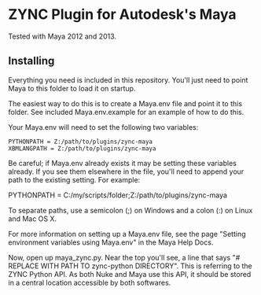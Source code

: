 # ZYNC Plugin for Autodesk's Maya

Tested with Maya 2012 and 2013.

## Installing

Everything you need is included in this repository. You'll just need to point Maya to this folder to load it on startup.

The easiest way to do this is to create a Maya.env file and point it to this folder. See included Maya.env.example for an example of how to do this.

Your Maya.env will need to set the following two variables:

```
PYTHONPATH = Z:/path/to/plugins/zync-maya
XBMLANGPATH = Z:/path/to/plugins/zync-maya
```

Be careful; if Maya.env already exists it may be setting these variables already. If you see them elsewhere in the file, you'll need to append your path to the existing setting. For example:

PYTHONPATH = C:/my/scripts/folder;Z:/path/to/plugins/zync-maya

To separate paths, use a semicolon (;) on Windows and a colon (:) on Linux and Mac OS X.

For more information on setting up a Maya.env file, see the page "Setting environment variables using Maya.env" in the Maya Help Docs.

Now, open up maya_zync.py. Near the top you'll see, a line that says "# REPLACE WITH PATH TO zync-python DIRECTORY". This is referring to the ZYNC Python API. As both Nuke and Maya use this API, it should be stored in a central location accessible by both softwares.
